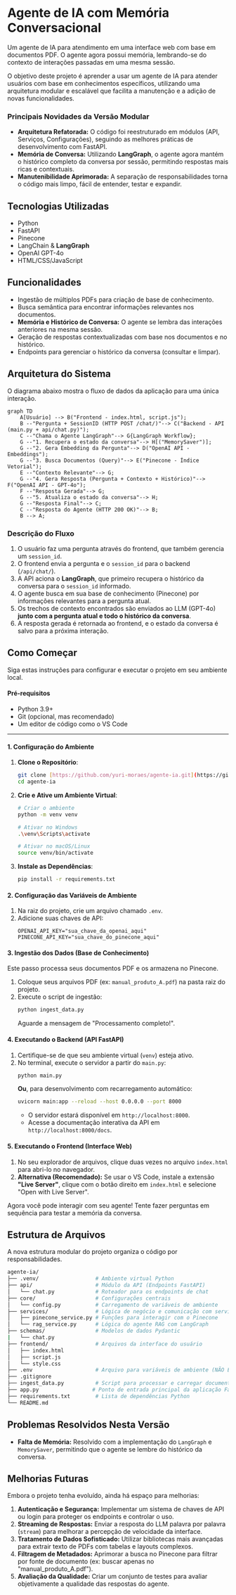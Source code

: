 # Agente de IA com Memória Conversacional

Um agente de IA para atendimento em uma interface web com base em documentos PDF. O agente agora possui memória, lembrando-se do contexto de interações passadas em uma mesma sessão.

O objetivo deste projeto é aprender a usar um agente de IA para atender usuários com base em conhecimentos específicos, utilizando uma arquitetura modular e escalável que facilita a manutenção e a adição de novas funcionalidades.

### Principais Novidades da Versão Modular

- **Arquitetura Refatorada:** O código foi reestruturado em módulos (API, Serviços, Configurações), seguindo as melhores práticas de desenvolvimento com FastAPI.
- **Memória de Conversa:** Utilizando **LangGraph**, o agente agora mantém o histórico completo da conversa por sessão, permitindo respostas mais ricas e contextuais.
- **Manutenibilidade Aprimorada:** A separação de responsabilidades torna o código mais limpo, fácil de entender, testar e expandir.

## Tecnologias Utilizadas

- Python
- FastAPI
- Pinecone
- LangChain & **LangGraph**
- OpenAI GPT-4o
- HTML/CSS/JavaScript

## Funcionalidades

- Ingestão de múltiplos PDFs para criação de base de conhecimento.
- Busca semântica para encontrar informações relevantes nos documentos.
- **Memória e Histórico de Conversa:** O agente se lembra das interações anteriores na mesma sessão.
- Geração de respostas contextualizadas com base nos documentos e no histórico.
- Endpoints para gerenciar o histórico da conversa (consultar e limpar).

## Arquitetura do Sistema

O diagrama abaixo mostra o fluxo de dados da aplicação para uma única interação.

```mermaid
graph TD
    A[Usuário] --> B("Frontend - index.html, script.js");
    B --"Pergunta + SessionID (HTTP POST /chat/)"--> C("Backend - API (main.py + api/chat.py)");
    C --"Chama o Agente LangGraph"--> G{LangGraph Workflow};
    G --"1. Recupera o estado da conversa"--> H[("MemorySaver")];
    G --"2. Gera Embedding da Pergunta"--> D("OpenAI API - Embeddings");
    G --"3. Busca Documentos (Query)"--> E("Pinecone - Índice Vetorial");
    E --"Contexto Relevante"--> G;
    G --"4. Gera Resposta (Pergunta + Contexto + Histórico)"--> F("OpenAI API - GPT-4o");
    F --"Resposta Gerada"--> G;
    G --"5. Atualiza o estado da conversa"--> H;
    G --"Resposta Final"--> C;
    C --"Resposta do Agente (HTTP 200 OK)"--> B;
    B --> A;
```

### Descrição do Fluxo

1.  O usuário faz uma pergunta através do frontend, que também gerencia um `session_id`.
2.  O frontend envia a pergunta e o `session_id` para o backend (`/api/chat/`).
3.  A API aciona o **LangGraph**, que primeiro recupera o histórico da conversa para o `session_id` informado.
4.  O agente busca em sua base de conhecimento (Pinecone) por informações relevantes para a pergunta atual.
5.  Os trechos de contexto encontrados são enviados ao LLM (GPT-4o) **junto com a pergunta atual e todo o histórico da conversa**.
6.  A resposta gerada é retornada ao frontend, e o estado da conversa é salvo para a próxima interação.

## Como Começar

Siga estas instruções para configurar e executar o projeto em seu ambiente local.

#### Pré-requisitos

- Python 3.9+
- Git (opcional, mas recomendado)
- Um editor de código como o VS Code

---

#### 1. Configuração do Ambiente

1.  **Clone o Repositório**:
    ```bash
    git clone [https://github.com/yuri-moraes/agente-ia.git](https://github.com/yuri-moraes/agente-ia.git)
    cd agente-ia
    ```

2.  **Crie e Ative um Ambiente Virtual**:
    ```bash
    # Criar o ambiente
    python -m venv venv

    # Ativar no Windows
    .\venv\Scripts\activate

    # Ativar no macOS/Linux
    source venv/bin/activate
    ```

3.  **Instale as Dependências**:
    ```bash
    pip install -r requirements.txt
    ```

#### 2. Configuração das Variáveis de Ambiente

1.  Na raiz do projeto, crie um arquivo chamado `.env`.
2.  Adicione suas chaves de API:
    ```dotenv
    OPENAI_API_KEY="sua_chave_da_openai_aqui"
    PINECONE_API_KEY="sua_chave_do_pinecone_aqui"
    ```

#### 3. Ingestão dos Dados (Base de Conhecimento)

Este passo processa seus documentos PDF e os armazena no Pinecone.

1.  Coloque seus arquivos PDF (ex: `manual_produto_A.pdf`) na pasta raiz do projeto.
2.  Execute o script de ingestão:
    ```bash
    python ingest_data.py
    ```
    Aguarde a mensagem de "Processamento completo!".

#### 4. Executando o Backend (API FastAPI)

1.  Certifique-se de que seu ambiente virtual (`venv`) esteja ativo.
2.  No terminal, execute o servidor a partir do `main.py`:
    ```bash
    python main.py
    ```
    **Ou**, para desenvolvimento com recarregamento automático:
    ```bash
    uvicorn main:app --reload --host 0.0.0.0 --port 8000
    ```
    - O servidor estará disponível em `http://localhost:8000`.
    - Acesse a documentação interativa da API em `http://localhost:8000/docs`.

#### 5. Executando o Frontend (Interface Web)

1.  No seu explorador de arquivos, clique duas vezes no arquivo `index.html` para abri-lo no navegador.
2.  **Alternativa (Recomendado):** Se usar o VS Code, instale a extensão **"Live Server"**, clique com o botão direito em `index.html` e selecione "Open with Live Server".

Agora você pode interagir com seu agente! Tente fazer perguntas em sequência para testar a memória da conversa.

## Estrutura de Arquivos

A nova estrutura modular do projeto organiza o código por responsabilidades.

```bash
agente-ia/
├── .venv/                  # Ambiente virtual Python
├── api/                    # Módulo da API (Endpoints FastAPI)
│   └── chat.py             # Roteador para os endpoints de chat
├── core/                   # Configurações centrais
│   └── config.py           # Carregamento de variáveis de ambiente
├── services/               # Lógica de negócio e comunicação com serviços externos
│   ├── pinecone_service.py # Funções para interagir com o Pinecone
│   └── rag_service.py      # Lógica do agente RAG com LangGraph
├── schemas/                # Modelos de dados Pydantic
|   └── chat.py
├── frontend/               # Arquivos da interface do usuário
│   ├── index.html
│   ├── script.js
│   └── style.css
├── .env                    # Arquivo para variáveis de ambiente (NÃO ENVIAR PARA O GIT)
├── .gitignore
├── ingest_data.py          # Script para processar e carregar documentos
├── app.py                 # Ponto de entrada principal da aplicação FastAPI
├── requirements.txt        # Lista de dependências Python
└── README.md
```

## Problemas Resolvidos Nesta Versão

- **Falta de Memória:** Resolvido com a implementação do `LangGraph` e `MemorySaver`, permitindo que o agente se lembre do histórico da conversa.

## Melhorias Futuras

Embora o projeto tenha evoluído, ainda há espaço para melhorias:

1.  **Autenticação e Segurança:** Implementar um sistema de chaves de API ou login para proteger os endpoints e controlar o uso.
2.  **Streaming de Respostas:** Enviar a resposta do LLM palavra por palavra (`stream`) para melhorar a percepção de velocidade da interface.
3.  **Tratamento de Dados Sofisticado:** Utilizar bibliotecas mais avançadas para extrair texto de PDFs com tabelas e layouts complexos.
4.  **Filtragem de Metadados:** Aprimorar a busca no Pinecone para filtrar por fonte de documento (ex: buscar apenas no "manual_produto_A.pdf").
5.  **Avaliação da Qualidade:** Criar um conjunto de testes para avaliar objetivamente a qualidade das respostas do agente.